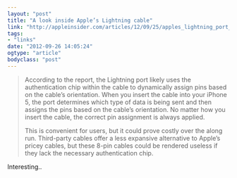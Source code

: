```yaml
---
layout: "post"
title: "A look inside Apple’s Lightning cable"
link: "http://appleinsider.com/articles/12/09/25/apples_lightning_port_dynamically_assigns_pins_to_allow_for_reversible_use"
tags: 
- "links"
date: "2012-09-26 14:05:24"
ogtype: "article"
bodyclass: "post"
---
```


> According to the report, the Lightning port likely uses the authentication chip within the cable to dynamically assign pins based on the cable’s orientation. When you insert the cable into your iPhone 5, the port determines which type of data is being sent and then assigns the pins based on the cable’s orientation. No matter how you insert the cable, the correct pin assignment is always applied.
> 
> This is convenient for users, but it could prove costly over the along run. Third-party cables offer a less expansive alternative to Apple’s pricey cables, but these 8-pin cables could be rendered useless if they lack the necessary authentication chip.

Interesting..